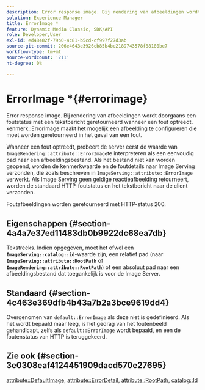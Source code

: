 ```yaml
---
description: Error response image. Bij rendering van afbeeldingen wordt doorgaans een foutstatus met een tekstbericht geretourneerd wanneer een fout optreedt. kenmerk ErrorImage maakt het mogelijk een afbeelding te configureren die moet worden geretourneerd in het geval van een fout.
solution: Experience Manager
title: ErrorImage *
feature: Dynamic Media Classic, SDK/API
role: Developer,User
exl-id: ed48482f-79b0-4c81-b5cd-cf997f27d3ab
source-git-commit: 206e4643e3926cb85b4be2189743578f88180be7
workflow-type: tm+mt
source-wordcount: '211'
ht-degree: 0%

---
```


# ErrorImage *{#errorimage}

Error response image. Bij rendering van afbeeldingen wordt doorgaans een foutstatus met een tekstbericht geretourneerd wanneer een fout optreedt. kenmerk::ErrorImage maakt het mogelijk een afbeelding te configureren die moet worden geretourneerd in het geval van een fout.

Wanneer een fout optreedt, probeert de server eerst de waarde van `ImageRendering::attribute::ErrorImage`te interpreteren als een eenvoudig pad naar een afbeeldingsbestand. Als het bestand niet kan worden geopend, worden de kenmerkwaarde en de foutdetails naar Image Serving verzonden, die zoals beschreven in `ImageServing::attribute::ErrorImage` verwerkt. Als Image Serving geen geldige reactieafbeelding retourneert, worden de standaard HTTP-foutstatus en het tekstbericht naar de client verzonden.

Foutafbeeldingen worden geretourneerd met HTTP-status 200.

## Eigenschappen {#section-4a4a7e37ed11483db0b9922dc68ea7db}

Tekstreeks. Indien opgegeven, moet het ofwel een **`ImageServing::catalog::id`**-waarde zijn, een relatief pad (naar **`ImageServing::attribute::RootPath`** of **`ImageRendering::attribute::RootPath`**) of een absoluut pad naar een afbeeldingsbestand dat toegankelijk is voor de Image Server.

## Standaard {#section-4c463e369dfb4b43a7b2a3bce9619dd4}

Overgenomen van `default::ErrorImage` als deze niet is gedefinieerd. Als het wordt bepaald maar leeg, is het gedrag van het foutenbeeld gehandicapt, zelfs als `default::ErrorImage` wordt bepaald, en een de foutenstatus van HTTP is teruggekeerd.

## Zie ook {#section-3e0308eaf4124451909dacd570e27695}

[attribute::DefaultImage](../../../../../ir-api/material-cat/image-rendering-api-ref/c-ir-material-catalog/c-ir-attributes-reference/r-ir-defaultpix.md#reference-102c98f9b5d24d2aaaeb756653fb0e6f),  [attribute::ErrorDetail](../../../../../ir-api/material-cat/image-rendering-api-ref/c-ir-material-catalog/c-ir-attributes-reference/r-ir-errordetail.md#reference-123b56eed6cf49cea6e0490672b7c53b),  [attribute::RootPath](../../../../../ir-api/material-cat/image-rendering-api-ref/c-ir-material-catalog/c-ir-attributes-reference/r-ir-rootpath.md#reference-a4d7c96b62e14fcbad1740c702f160f3),  [catalog::Id](../../../../../ir-api/material-cat/image-rendering-api-ref/c-ir-material-catalog/c-ir-material-data-reference/r-ir-id.md#reference-cba2a53a952e403fb57a4e8569f9cf85)
